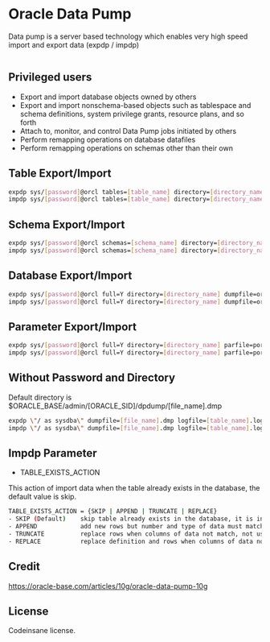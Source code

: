 ﻿# Oracle Data Pump
Data pump is a server based technology which enables very high speed import and export data (expdp / impdp)
```bash

```

## Privileged users
* Export and import database objects owned by others
* Export and import nonschema-based objects such as tablespace and schema definitions, system privilege grants, resource plans, and so forth
* Attach to, monitor, and control Data Pump jobs initiated by others
* Perform remapping operations on database datafiles
* Perform remapping operations on schemas other than their own

## Table Export/Import
```bash
expdp sys/[password]@orcl tables=[table_name] directory=[directory_name] dumpfile=[table_name].dmp logfile=expdp[table_name].log
impdp sys/[password]@orcl tables=[table_name] directory=[directory_name] dumpfile=[table_name].dmp logfile=impdp[table_name].log
```

## Schema Export/Import
```bash
expdp sys/[password]@orcl schemas=[schema_name] directory=[directory_name] dumpfile=[schema_name].dmp logfile=expdp[schema_name].log
impdp sys/[password]@orcl schemas=[schema_name] directory=[directory_name] dumpfile=[schema_name].dmp logfile=impdp[schema_name].log
```

## Database Export/Import
```bash
expdp sys/[password]@orcl full=Y directory=[directory_name] dumpfile=orcl.dmp logfile=expdp_orcl.log
impdp sys/[password]@orcl full=Y directory=[directory_name] dumpfile=orcl.dmp logfile=impdp_orcl.log
```

## Parameter Export/Import
```bash
expdp sys/[password]@orcl full=Y directory=[directory_name] parfile=porcl.par logfile=expdp_porcl.log
impdp sys/[password]@orcl full=Y directory=[directory_name] parfile=porcl.par logfile=impdp_porcl.log
```

## Without Password and Directory

Default directory is $ORACLE_BASE/admin/[ORACLE_SID]/dpdump/[file_name].dmp

```bash
expdp \"/ as sysdba\" dumpfile=[file_name].dmp logfile=[table_name].log full=yes
impdp \"/ as sysdba\" dumpfile=[file_name].dmp logfile=[table_name].log full=yes
```

## Impdp Parameter

* TABLE_EXISTS_ACTION

This action of import data when the table already exists in the database, the default value is skip.
```bash
TABLE_EXISTS_ACTION = {SKIP | APPEND | TRUNCATE | REPLACE}
- SKIP (Default)    skip table already exists in the database, it is invalid if you set content=data_only
- APPEND            add new rows but number and type of data must match, it is default when you set content=data_only
- TRUNCATE          replace rows when columns of data not match, not use with db link or cluster table
- REPLACE           replace definition and rows when columns of data not match
```

## Credit
https://oracle-base.com/articles/10g/oracle-data-pump-10g

## License
Codeinsane license.